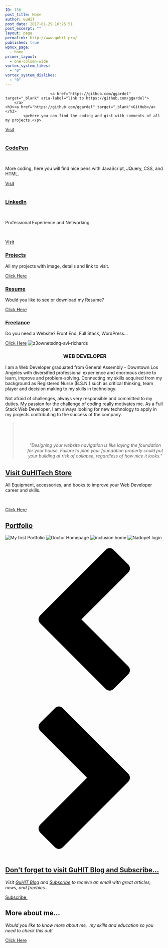 ```yaml
---
ID: 156
post_title: Home
author: GuHIT
post_date: 2017-01-29 16:25:51
post_excerpt: ""
layout: page
permalink: http://www.guhit.pro/
published: true
wpnux_page:
  - home
primer_layout:
  - one-column-wide
vortex_system_likes:
  - "0"
vortex_system_dislikes:
  - "0"
---
```


						<a href="https://github.com/ggardel" target="_blank" aria-label="link to https://github.com/ggardel">
		</a>	
	<h3><a href="https://github.com/ggardel" target="_blank">GitHub</a></h3>		
			<p>Here you can find the coding and gist with comments of all my projects.</p>
<a href="https://github.com/ggardel" target="_blank">Visit </a>		 
						<a href="http://codepen.io/Ggardel/" target="_blank" aria-label="link to http://codepen.io/Ggardel/">
		</a>	
	<h3><a href="http://codepen.io/Ggardel/" target="_blank">CodePen</a></h3>		
			<p>More coding, here you will find nice pens with JavaScript, JQuery, CSS, and HTML.</p>
<a href="http://codepen.io/Ggardel/" target="_blank">Visit</a>		 
						<a href="https://www.linkedin.com/in/gustavogardel" target="_blank" aria-label="link to https://www.linkedin.com/in/gustavogardel">
		</a>	
	<h3><a href="https://www.linkedin.com/in/gustavogardel" target="_blank">LinkedIn</a></h3>		
			<p>Professional Experience and Networking.</p>
<p>&nbsp;</p>
<a href="https://www.linkedin.com/in/gustavogardel" target="_blank">Visit</a>		 
				<a href="http://www.gustdev.com/portfolio/" target="_self" itemprop="url">
				<img src="http://www.gustdev.com/wp-content/uploads/2017/01/hpjsku2uysu-carlos-muza-1024x729.jpg" alt="" itemprop="image"  />
				</a>
	<h3><a href="http://www.gustdev.com/portfolio/" target="_self">Projects</a></h3>		
			<p>All my projects with image, details and link to visit.</p>
<a href="http://www.gustdev.com/portfolio/" target="_self">Click Here</a>		 
				<a href="https://drive.google.com/file/d/0B8BGZxI5RTzIQUhSa0dvQU95YWM/view?usp=sharing" target="_blank" itemprop="url">
				<img src="http://www.guhit.pro/wp-content/uploads/bb-plugin/cache/I9PAUwu-Imgur-1024x683-landscape.png" alt="" itemprop="image"  />
				</a>
	<h3><a href="https://drive.google.com/file/d/0B8BGZxI5RTzIQUhSa0dvQU95YWM/view?usp=sharing" target="_blank">Resume</a></h3>		
			<p>Would you like to see or download my Resume?</p>
<a href="https://drive.google.com/file/d/0B8BGZxI5RTzIQUhSa0dvQU95YWM/view?usp=sharing" target="_blank">Click Here</a>		 
				<a href="http://www.gustdev.com/services/" target="_self" itemprop="url">
				<img src="http://www.gustdev.com/wp-content/uploads/2017/01/op2eq5g-zkw-william-iven-1024x680.jpg" alt="" itemprop="image"  />
				</a>
	<h3><a href="http://www.gustdev.com/services/" target="_self">Freelance</a></h3>		
			<p>Do you need a Website? Front End, Full Stack, WordPress...</p>
<a href="http://www.gustdev.com/services/" target="_self">Click Here</a>		 
				<img src="http://www.gustdev.com/wp-content/uploads/2017/01/z3ownetsdnq-avi-richards-1.jpg" alt="z3ownetsdnq-avi-richards" itemprop="image"  />
	<h3 style="text-align: center;"> WEB DEVELOPER</h3>
<p style="text-align: left;">I am a Web Developer graduated from General Assembly - Downtown Los Angeles with diversified professional experience and enormous desire to learn, improve and problem-solving. Connecting my skills acquired from my background as Registered Nurse (B.S.N.) such as critical thinking, team player and decision making to my skills in technology.</p>
<p style="text-align: left;">Not afraid of challenges, always very responsible and committed to my duties. My passion for the challenge of coding really motivates me. As a Full Stack Web Developer, I am always looking for new technology to apply in my projects contributing to the success of the company.</p>
	<blockquote><p>&nbsp;</p>
<p>&nbsp;</p>
<h6 style="padding-left: 30px; text-align: center;">"Designing your website navigation is like laying the foundation for your house. Failure to plan your foundation properly could put your building at risk of collapse, regardless of how nice it looks."</h6>
</blockquote>
		<h2><a href="http://www.guhit.pro/gustdev-tech-store/" target="_self">Visit GuHITech Store</a></h2>		
			<p>All Equipment, accessories, and books to improve your Web Developer career and skills. </p>
<p>&nbsp;</p>
<a href="http://www.guhit.pro/gustdev-tech-store/" target="_self">Click Here</a>		 
				<a href="http://www.guhit.pro/gustdev-tech-store/" target="_self" itemprop="url">
				<img src="http://www.guhit.pro/wp-content/uploads/bb-plugin/cache/uI4gyYi-Imgur-150x150-landscape.jpg" alt="" itemprop="image"  />
				</a>
		<h2><a href="http://www.gustdev.com/portfolio/" target="_self">Portfolio</a></h2>		
			<img src="http://www.gustdev.com/wp-content/uploads/2017/01/Screen-Shot-2016-09-30-at-14.53.26-1024x640.png" alt="My first Portfolio" />			
			<img src="http://www.gustdev.com/wp-content/uploads/2017/01/Screen-Shot-2016-09-21-at-00.32.07-1024x640.png" alt="Doctor Homepage" />			
			<img src="http://www.gustdev.com/wp-content/uploads/2017/01/Screen-Shot-2016-09-14-at-20.36.00-1024x640.png" alt="inclusion home" />			
			<img src="http://www.gustdev.com/wp-content/uploads/2017/01/Screen-Shot-2017-01-22-at-17.44.17-1024x595.png" alt="Nadopet login" />			
			<img src="http://www.gustdev.com/wp-content/uploads/2017/01/Screen-Shot-2016-09-21-at-00.43.06-1-1024x640.png" alt="" />			
				<a href="#" aria-label="previous" aria-role="button"><svg version="1.1" xmlns="http://www.w3.org/2000/svg" xmlns:xlink="http://www.w3.org/1999/xlink" viewBox="0 0 512 512">
<path d="M398.572,104.287L246.857,256.001l151.715,151.714c3.617,3.618,5.428,7.904,5.428,12.856c0,4.953-1.811,9.238-5.428,12.857 l-47.428,47.428c-3.619,3.619-7.904,5.428-12.857,5.428s-9.238-1.809-12.857-5.428l-212-212c-3.619-3.618-5.428-7.904-5.428-12.856 c0-4.953,1.81-9.238,5.428-12.857l212-212c3.619-3.618,7.904-5.428,12.857-5.428s9.238,1.81,12.857,5.428l47.428,47.429 C402.189,82.19,404,86.476,404,91.428c0,4.953-1.811,9.238-5.428,12.857V104.287z"/>
</svg>
</a>
				<a href="#" aria-label="next" aria-role="button"><svg version="1.1" xmlns="http://www.w3.org/2000/svg" xmlns:xlink="http://www.w3.org/1999/xlink" viewBox="0 0 512 512">
<path d="M113.428,407.713l151.715-151.714L113.428,104.285c-3.617-3.618-5.428-7.904-5.428-12.856c0-4.953,1.811-9.238,5.428-12.857 l47.428-47.428c3.619-3.619,7.904-5.428,12.857-5.428s9.238,1.809,12.857,5.428l212,212c3.619,3.618,5.429,7.904,5.429,12.856 c0,4.953-1.81,9.238-5.429,12.857l-212,212c-3.619,3.618-7.904,5.428-12.857,5.428s-9.238-1.81-12.857-5.428l-47.428-47.429 c-3.617-3.618-5.428-7.904-5.428-12.856c0-4.953,1.811-9.238,5.428-12.857V407.713z"/>
</svg>
</a>
		<h2><a href="http://gem.godaddy.com/signups/414828/join" target="_self">Don't forget to visit GuHIT Blog and Subscribe... </a></h2>		
			<p><em>Visit <a href="http://www.gustdev.com/blog/">GuHIT Blog</a> and <a href="http://gem.godaddy.com/signups/414828/join">Subscribe</a> to receive an email with great articles, news, and freebies...</em></p>
			<a href="http://gem.godaddy.com/signups/414828/join" target="_self" role="button">
						Subscribe
					</a>
				<a href="http://gem.godaddy.com/signups/414828/join" target="_self" itemprop="url">
				<img src="http://www.guhit.pro/wp-content/uploads/2017/01/portfolio_quarto1-150x150.jpeg" alt="" itemprop="image"  />
				</a>
		<h2>More about me...</h2>
		<p><em>Would you like to know more about me,  my skills and education so you need to check this out!</em></p>
			<a href="http://www.gustdev.com/about/" target="_self" role="button">
						Click Here
					</a>